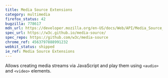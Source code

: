 ```yaml
---
title: Media Source Extensions
category: multimedia
firefox_status: 42
bugzilla: 778617
mdn_url: https://developer.mozilla.org/en-US/docs/Web/API/Media_Source_Extensions_API
spec_url: https://w3c.github.io/media-source/
spec_repo: https://github.com/w3c/media-source
chrome_ref: 4563797888991232
webkit_status: shipped
ie_ref: Media Source Extensions
---
```


Allows creating media streams via JavaScript and play them using `<audio>` and `<video>` elements.
